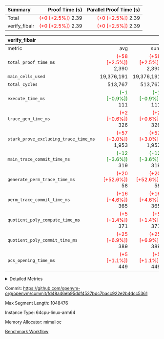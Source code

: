 | Summary | Proof Time (s) | Parallel Proof Time (s) |
|:---|---:|---:|
| Total | <span style='color: red'>(+0 [+2.5%])</span> 2.39 | <span style='color: red'>(+0 [+2.5%])</span> 2.39 |
| verify_fibair | <span style='color: red'>(+0 [+2.5%])</span> 2.39 | <span style='color: red'>(+0 [+2.5%])</span> 2.39 |


| verify_fibair |||||
|:---|---:|---:|---:|---:|
|metric|avg|sum|max|min|
| `total_proof_time_ms ` | <span style='color: red'>(+58 [+2.5%])</span> 2,390 | <span style='color: red'>(+58 [+2.5%])</span> 2,390 | <span style='color: red'>(+58 [+2.5%])</span> 2,390 | <span style='color: red'>(+58 [+2.5%])</span> 2,390 |
| `main_cells_used     ` |  19,376,191 |  19,376,191 |  19,376,191 |  19,376,191 |
| `total_cycles        ` |  513,767 |  513,767 |  513,767 |  513,767 |
| `execute_time_ms     ` | <span style='color: green'>(-1 [-0.9%])</span> 111 | <span style='color: green'>(-1 [-0.9%])</span> 111 | <span style='color: green'>(-1 [-0.9%])</span> 111 | <span style='color: green'>(-1 [-0.9%])</span> 111 |
| `trace_gen_time_ms   ` | <span style='color: red'>(+2 [+0.6%])</span> 326 | <span style='color: red'>(+2 [+0.6%])</span> 326 | <span style='color: red'>(+2 [+0.6%])</span> 326 | <span style='color: red'>(+2 [+0.6%])</span> 326 |
| `stark_prove_excluding_trace_time_ms` | <span style='color: red'>(+57 [+3.0%])</span> 1,953 | <span style='color: red'>(+57 [+3.0%])</span> 1,953 | <span style='color: red'>(+57 [+3.0%])</span> 1,953 | <span style='color: red'>(+57 [+3.0%])</span> 1,953 |
| `main_trace_commit_time_ms` | <span style='color: green'>(-12 [-3.6%])</span> 319 | <span style='color: green'>(-12 [-3.6%])</span> 319 | <span style='color: green'>(-12 [-3.6%])</span> 319 | <span style='color: green'>(-12 [-3.6%])</span> 319 |
| `generate_perm_trace_time_ms` | <span style='color: red'>(+20 [+52.6%])</span> 58 | <span style='color: red'>(+20 [+52.6%])</span> 58 | <span style='color: red'>(+20 [+52.6%])</span> 58 | <span style='color: red'>(+20 [+52.6%])</span> 58 |
| `perm_trace_commit_time_ms` | <span style='color: red'>(+16 [+4.6%])</span> 365 | <span style='color: red'>(+16 [+4.6%])</span> 365 | <span style='color: red'>(+16 [+4.6%])</span> 365 | <span style='color: red'>(+16 [+4.6%])</span> 365 |
| `quotient_poly_compute_time_ms` | <span style='color: red'>(+5 [+1.4%])</span> 371 | <span style='color: red'>(+5 [+1.4%])</span> 371 | <span style='color: red'>(+5 [+1.4%])</span> 371 | <span style='color: red'>(+5 [+1.4%])</span> 371 |
| `quotient_poly_commit_time_ms` | <span style='color: red'>(+25 [+6.9%])</span> 389 | <span style='color: red'>(+25 [+6.9%])</span> 389 | <span style='color: red'>(+25 [+6.9%])</span> 389 | <span style='color: red'>(+25 [+6.9%])</span> 389 |
| `pcs_opening_time_ms ` | <span style='color: red'>(+5 [+1.1%])</span> 449 | <span style='color: red'>(+5 [+1.1%])</span> 449 | <span style='color: red'>(+5 [+1.1%])</span> 449 | <span style='color: red'>(+5 [+1.1%])</span> 449 |



<details>
<summary>Detailed Metrics</summary>

|  | verify_program_compile_ms | total_cells | stark_prove_excluding_trace_time_ms | quotient_poly_compute_time_ms | quotient_poly_commit_time_ms | perm_trace_commit_time_ms | pcs_opening_time_ms | main_trace_commit_time_ms |
| --- | --- | --- | --- | --- | --- | --- | --- |
|  | 5 | 65,536 | 71 | 3 | 14 | 0 | 35 | 17 | 

| air_name | rows | quotient_deg | main_cols | interactions | constraints | cells |
| --- | --- | --- | --- | --- | --- | --- |
| AccessAdapterAir<2> |  | 4 |  | 5 | 12 |  | 
| AccessAdapterAir<4> |  | 4 |  | 5 | 12 |  | 
| AccessAdapterAir<8> |  | 4 |  | 5 | 12 |  | 
| FibonacciAir | 32,768 | 1 | 2 |  | 5 | 65,536 | 
| FriReducedOpeningAir |  | 4 |  | 31 | 53 |  | 
| NativePoseidon2Air<BabyBearParameters>, 1> |  | 4 |  | 176 | 590 |  | 
| PhantomAir |  | 4 |  | 3 | 4 |  | 
| ProgramAir |  | 1 |  | 1 | 4 |  | 
| VariableRangeCheckerAir |  | 1 |  | 1 | 4 |  | 
| VmAirWrapper<BranchNativeAdapterAir, BranchEqualCoreAir<1> |  | 2 |  | 11 | 23 |  | 
| VmAirWrapper<JalNativeAdapterAir, JalCoreAir> |  | 4 |  | 7 | 6 |  | 
| VmAirWrapper<NativeAdapterAir<2, 0>, PublicValuesCoreAir> |  | 4 |  | 11 | 22 |  | 
| VmAirWrapper<NativeAdapterAir<2, 1>, FieldArithmeticCoreAir> |  | 4 |  | 15 | 23 |  | 
| VmAirWrapper<NativeLoadStoreAdapterAir<1>, NativeLoadStoreCoreAir<1> |  | 4 |  | 15 | 20 |  | 
| VmAirWrapper<NativeLoadStoreAdapterAir<4>, NativeLoadStoreCoreAir<4> |  | 4 |  | 15 | 20 |  | 
| VmAirWrapper<NativeVectorizedAdapterAir<4>, FieldExtensionCoreAir> |  | 4 |  | 15 | 23 |  | 
| VmConnectorAir |  | 4 |  | 3 | 8 |  | 
| VolatileBoundaryAir |  | 4 |  | 4 | 16 |  | 

| group | trace_gen_time_ms | total_proof_time_ms | total_cycles | total_cells | stark_prove_excluding_trace_time_ms | quotient_poly_compute_time_ms | quotient_poly_commit_time_ms | perm_trace_commit_time_ms | pcs_opening_time_ms | main_trace_commit_time_ms | main_cells_used | generate_perm_trace_time_ms | execute_time_ms |
| --- | --- | --- | --- | --- | --- | --- | --- | --- | --- | --- | --- | --- | --- |
| verify_fibair | 326 | 2,390 | 513,767 | 50,170,008 | 1,953 | 371 | 389 | 365 | 449 | 319 | 19,376,191 | 58 | 111 | 

| group | air_name | rows | prep_cols | perm_cols | main_cols | cells |
| --- | --- | --- | --- | --- | --- | --- |
| verify_fibair | AccessAdapterAir<2> | 65,536 |  | 16 | 11 | 1,769,472 | 
| verify_fibair | AccessAdapterAir<4> | 32,768 |  | 16 | 13 | 950,272 | 
| verify_fibair | AccessAdapterAir<8> | 128 |  | 16 | 17 | 4,224 | 
| verify_fibair | FriReducedOpeningAir | 1,024 |  | 36 | 26 | 63,488 | 
| verify_fibair | NativePoseidon2Air<BabyBearParameters>, 1> | 16,384 |  | 356 | 399 | 12,369,920 | 
| verify_fibair | PhantomAir | 16,384 |  | 8 | 6 | 229,376 | 
| verify_fibair | ProgramAir | 8,192 |  | 8 | 10 | 147,456 | 
| verify_fibair | VariableRangeCheckerAir | 262,144 | 2 | 8 | 1 | 2,359,296 | 
| verify_fibair | VmAirWrapper<BranchNativeAdapterAir, BranchEqualCoreAir<1> | 131,072 |  | 28 | 23 | 6,684,672 | 
| verify_fibair | VmAirWrapper<JalNativeAdapterAir, JalCoreAir> | 16,384 |  | 12 | 10 | 360,448 | 
| verify_fibair | VmAirWrapper<NativeAdapterAir<2, 1>, FieldArithmeticCoreAir> | 262,144 |  | 20 | 30 | 13,107,200 | 
| verify_fibair | VmAirWrapper<NativeLoadStoreAdapterAir<1>, NativeLoadStoreCoreAir<1> | 131,072 |  | 36 | 25 | 7,995,392 | 
| verify_fibair | VmAirWrapper<NativeLoadStoreAdapterAir<4>, NativeLoadStoreCoreAir<4> | 16,384 |  | 36 | 34 | 1,146,880 | 
| verify_fibair | VmAirWrapper<NativeVectorizedAdapterAir<4>, FieldExtensionCoreAir> | 8,192 |  | 20 | 40 | 491,520 | 
| verify_fibair | VmConnectorAir | 2 | 1 | 8 | 4 | 24 | 
| verify_fibair | VolatileBoundaryAir | 131,072 |  | 8 | 11 | 2,490,368 | 

</details>


Commit: https://github.com/openvm-org/openvm/commit/fd48a46eb95ddf4537bdc7bacc922e2b4dcc5361

Max Segment Length: 1048476

Instance Type: 64cpu-linux-arm64

Memory Allocator: mimalloc

[Benchmark Workflow](https://github.com/openvm-org/openvm/actions/runs/12959683948)
